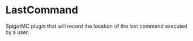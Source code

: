 # LastCommand
SpigotMC plugin that will record the location of the last command executed by a user.
